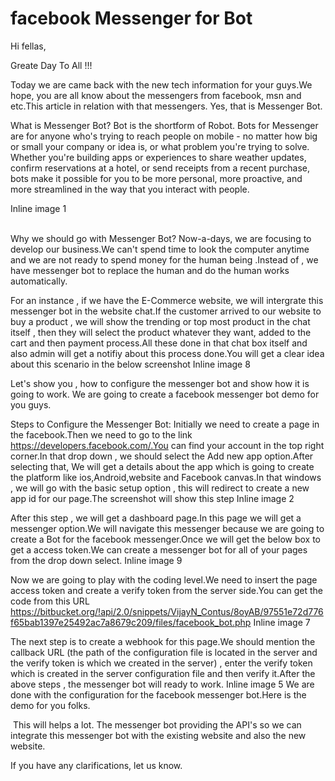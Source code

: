 # facebook Messenger for Bot
Hi fellas,

Greate Day To All !!!

Today we are came back with the new tech information for your guys.We hope, you are all know about the messengers from facebook, msn and etc.This article in relation with that messengers. Yes, that is Messenger Bot.

What is Messenger Bot?
Bot is the shortform of Robot. Bots for Messenger are for anyone who's trying to reach people on mobile - no matter how big or small your company or idea is, or what problem you're trying to solve. Whether you're building apps or experiences to share weather updates, confirm reservations at a hotel, or send receipts from a recent purchase, bots make it possible for you to be more personal, more proactive, and more streamlined in the way that you interact with people.

Inline image 1 ​​             
​
​

Why we should go with Messenger Bot?
Now-a-days, we are focusing to develop our business.We can't spend time to look the computer anytime and we are not ready to spend money for the human being .Instead of , we have messenger bot to replace the human and do the human works automatically.

For an instance , if we have the E-Commerce website, we will intergrate this messenger bot in the website chat.If the customer arrived to our website to buy a product , we will show the trending or top most product in the chat itself , then they will select the product whatever they want, added to the cart and then payment process.All these done in that chat box itself and also admin will get a notifiy about this process done.You will get a clear idea about this scenario in the below screenshot
Inline image 8

Let's show you , how to configure the messenger bot and show how it is going to work. We are going to create a facebook messenger bot demo for you guys.

Steps to Configure the Messenger Bot:
Initially we need to create a page in the facebook.Then we need to go to the link https://developers.facebook.com/.You can find your account in the top right corner.In that drop down , we should select the Add new app option.After selecting that, We will get a details about the app which is going to create the platform like ios,Android,website and Facebook canvas.In that windows , we will go with the basic setup option , this will redirect to create a new app id for our page.The screenshot will show this step
Inline image 2

After this step , we will get a dashboard page.In this page we will get a messenger option.We will navigate this messenger because we are going to create a Bot for the facebook messenger.Once we will get the below box to get a access token.We can create a messenger bot for all of your pages from the drop down select.
Inline image 9

Now we are going to play with the coding level.We need to insert the page access token and create a verify token from the server side.You can get the code from this URL https://bitbucket.org/!api/2.0/snippets/VijayN_Contus/8oyAB/97551e72d776f65bab1397e25492ac7a8679c209/files/facebook_bot.php
Inline image 7

The next step is to create a webhook for this page.We should mention the callback URL (the path of the configuration file is located in the server and the verify token is which we created in the server) , enter the verify token which is created in the server configuration file and then verify it.After the above steps , the messenger bot will ready to work.
Inline image 5
We are done with the configuration for the facebook messenger bot.Here is the demo for you folks.


​
This will helps a lot. The messenger bot providing the API's so we can integrate this messenger bot with the existing website and also the new website.

If you have any clarifications, let us know.
